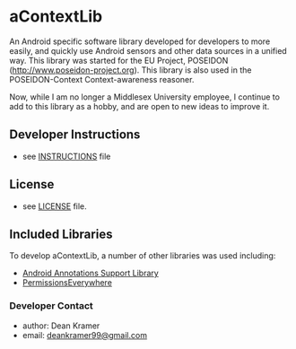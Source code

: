 # aContextLib
An Android specific software library developed for developers to more easily, and quickly use Android sensors and other data sources in a unified way. This library was started for the EU Project, POSEIDON (http://www.poseidon-project.org). This library is also used in the POSEIDON-Context Context-awareness reasoner.

Now, while I am no longer a Middlesex University employee, I continue to add to this library as a hobby, and are open to new ideas to improve it.

## Developer Instructions
* see [INSTRUCTIONS](https://github.com/deankramer/aContextLib/blob/master/INSTRUCTIONS.md) file

## License
* see [LICENSE](https://github.com/deankramer/aContextLib/blob/master/LICENSE.md) file.

## Included Libraries
To develop aContextLib, a number of other libraries was used including:
* [Android Annotations Support Library](https://developer.android.com/reference/android/support/annotation/package-summary.html)
* [PermissionsEverywhere](https://github.com/kaknazaveshtakipishi/PermissionEverywhere)

### Developer Contact
* author: Dean Kramer
* email: deankramer99@gmail.com
